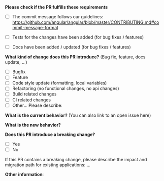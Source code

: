 **Please check if the PR fulfills these requirements**
- [ ] The commit message follows our guidelines: https://github.com/angular/angular/blob/master/CONTRIBUTING.md#commit-message-format
- [ ] Tests for the changes have been added (for bug fixes / features)
- [ ] Docs have been added / updated (for bug fixes / features)


**What kind of change does this PR introduce?** (Bug fix, feature, docs update, ...)
- [ ] Bugfix
- [ ] Feature
- [ ] Code style update (formatting, local variables)
- [ ] Refactoring (no functional changes, no api changes)
- [ ] Build related changes
- [ ] CI related changes
- [ ] Other... Please describe:

**What is the current behavior?** (You can also link to an open issue here)



**What is the new behavior?**



**Does this PR introduce a breaking change?**
- [ ] Yes
- [ ] No

If this PR contains a breaking change, please describe the impact and migration path for existing applications: ...


**Other information**:

